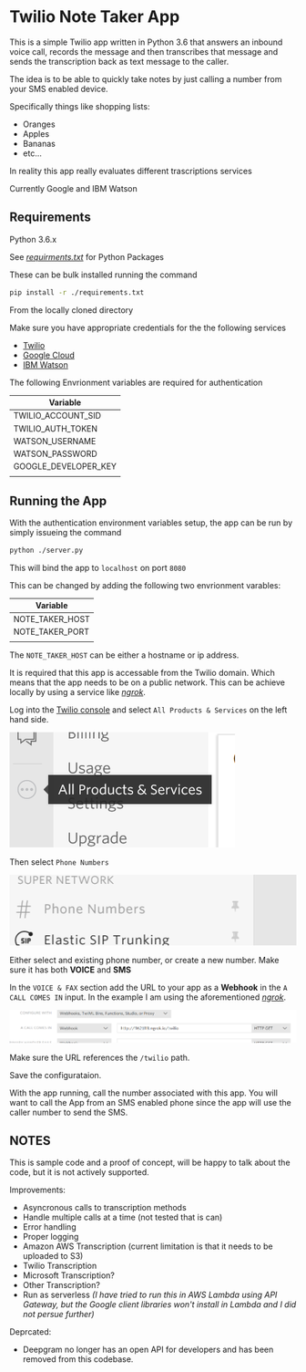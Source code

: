 # Twilio Note Taker App #

This is a simple Twilio app written in Python 3.6 that answers an inbound voice call, records the message and then transcribes that message and sends the transcription back as text message to the caller.

The idea is to be able to quickly take notes by just calling a number from your SMS enabled device.

Specifically things like shopping lists:

* Oranges
* Apples
* Bananas
* etc...

In reality this app really evaluates different trascriptions services

Currently Google and IBM Watson

## Requirements ##

Python 3.6.x 

See [_requirments.txt_](./requirements.txt) for Python Packages

These can be bulk installed running the command

```bash
pip install -r ./requirements.txt
```

From the locally cloned directory

Make sure you have appropriate credentials for the the following services

* [Twilio](http://www.twilio.com)
* [Google Cloud](https://cloud.google.com/speech-to-text)
* [IBM Watson](https://www.ibm.com/watson/services/speech-to-text)

The following Envrionment variables are required for authentication

|Variable|
|--- |
|TWILIO_ACCOUNT_SID|
|TWILIO_AUTH_TOKEN|
|WATSON_USERNAME|
|WATSON_PASSWORD|
|GOOGLE_DEVELOPER_KEY|
| |

## Running the App ##

With the authentication environment variables setup, the app can be run by simply issueing the command

```bash
python ./server.py
```

This will bind the app to `localhost` on port `8080`

This can be changed by adding the following two envrionment varables:

|Variable|
|---|
|NOTE_TAKER_HOST|
|NOTE_TAKER_PORT|
| |

The `NOTE_TAKER_HOST` can be either a hostname or ip address.

It is required that this app is accessable from the Twilio domain. Which means that the app needs to be on a public network.  This can be achieve locally by using a service like [_ngrok_](https://ngrok.com/).

Log into the [Twilio console](https://www.twilio.com/console) and select `All Products & Services` on the left hand side.

![All Products & Services](./images/all_products_and_services.png)

Then select `Phone Numbers`

![Phone Numbers](./images/phone_numbers.png)

Either select and existing phone number, or create a new number.  Make sure it has both **VOICE** and **SMS**

 In the `VOICE & FAX` section add the URL to your app as a **Webhook** in the `A CALL COMES IN` input.  In the example I am using the aforementioned [_ngrok_](https://ngrok.com/).

![A CALL COMES IN](./images/a_call_comes_in.png)

Make sure the URL references the `/twilio` path.

Save the configurataion.

With the app running, call the number associated with this app.  You will want to call the App from an SMS enabled phone since the app will use the caller number to send the SMS.

## NOTES ##

This is sample code and a proof of concept, will be happy to talk about the code, but it is not actively supported.

Improvements:

* Asyncronous calls to transcription methods
* Handle multiple calls at a time (not tested that is can)
* Error handling
* Proper logging
* Amazon AWS Transcription (current limitation is that it needs to be uploaded to S3)
* Twilio Transcription
* Microsoft Transcription?
* Other Transcription?
* Run as serverless _(I have tried to run this in AWS Lambda using API Gateway, but the Google client libraries won't install in Lambda and I did not persue further)_

Deprcated:
* Deepgram no longer has an open API for developers and has been removed from this codebase.
